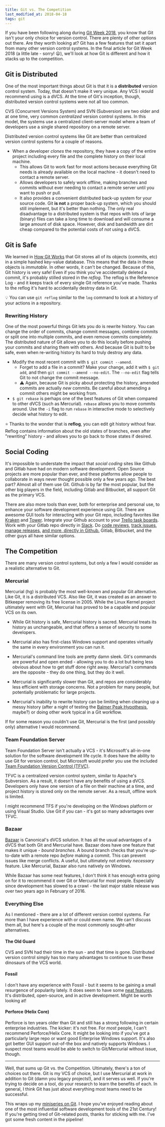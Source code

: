 ```yaml
---
title: Git vs. The Competition
last_modified_at: 2018-04-18
tags: git
---
```


If you have been following along during [Git Week 2018](/2018/04/07/git-week.html),
you know that Git isn't your only choice for version control. There are plenty of
other options out there. Are they worth looking at? Git has a few features that
set it apart from many other version control systems. In the final article for
Git Week 2018 (a little late - sorry! :frowning:), we'll look at how Git is
different and how it stacks up to the competition.

## Git is Distributed

One of the most important things about Git is that it is a **distributed**
version control system. Today, that doesn't make it very unique. Any VCS I would
recommend using is a dVCS. At the time of Git's inception, though, distributed
version control systems were not all too common.

CVS (Concurrent Versions System) and SVN (Subversion) are two older and at one
time, very common *centralized* version control systems. In this model, the
systems use a centralized client-server model where a team of developers use a
single shared repository on a remote server.

Distributed version control systems like Git are better than centralized version
control systems for a couple of reasons.
* When a developer *clones* the repository, they have a copy of the entire project
including every file and the complete history on their local machine.
  * This allows Git to work fast for most actions because everything Git needs
  is already available on the local machine - it doesn't need to contact a
  remote server.
  * Allows developers to safely work offline, making branches and commits without
  ever needing to contact a remote server until you want to push or pull.
  * It also provides a convenient distributed back-up system for your source
  code. Git **is not** a proper back-up system, which you should still implement,
  but it's better than nothing.
The only real disadvantage to a distributed system is that repos with lots of
large (binary) files can take a long time to download and will consume a large
amount of disk space. However, disk and bandwidth are dirt cheap compared to the
potential costs of *not* using a dVCS.

## Git is Safe

We learned in [How Git Works](/2018/04/15/how-git-works.html) that Git stores
all of its objects (commits, etc) in a simple hashed key-value database. This
means that the data in these objects is *immutable*. In other words, it can't
be changed. Because of this, Git history is very safe! Even if you think you've
accidentally deleted a commit, it's probably stilled stored in the *reflog*. The
reflog is the Reference Log - and it keeps track of every single Git reference
you've made. Thanks to the reflog it's hard to accidentally destroy data in Git.

:bulb: You can use `git reflog` similar to the `log` command to look at a
history of your actions in a repository.

### Rewriting History

One of the most powerful things Git lets you do is rewrite history. You can
change the order of commits, change commit messages, combine commits or split
one into multiple commits, and even remove commits completely. The distributed
nature of Git allows you to do this locally before pushing your commits and
sharing them with others. And because Git is built to be safe, even when
re-writing history its hard to truly destroy any data.
* Modify the most recent commit with `$ git commit --amend`.
  * Forget to add a file in a commit? Make your change, add it with `$ git add`,
  and then `git commit --amend --no-edit`. The `--no-edit` flag tells Git to not
  change the commit message.
  * :warning: Again, because Git is picky about protecting the history, amended
  commits are actually *new* commits. Be careful about amending a commit others
  might be working from.
* `$ git rebase` is perhaps one of the best features of Git when compared to other
dVCS (such as Mercurial). `rebase` allows you to move commits around. Use the
`-i` flag to run `rebase` in interactive mode to selectively decide what history
to edit.

:star: Thanks to the wonder that is **reflog**, you can edit git history without
fear. Reflog contains information about the old states of branches, even after
"rewriting" history - and allows you to go back to those states if desired.

## Social Coding

It's impossible to understate the impact that *social coding* sites like Github
and Gitlab have had on modern software development. Open Source projects are
more popular than ever, and these platforms allow people to collaborate in ways
never thought possible only a few years ago. The best part? Almost all of them
use Git. Github is by far the most popular, but the other big players in the
field, including Gitlab and Bitbucket, all support Git as the primary VCS.

There are also more tools than ever, both for enterprise and personal use, to
enhance your software development experience using Git. There are awesome GUI
tools for interacting with your Git repo, including favorites like
[Kraken](https://www.gitkraken.com/) and [Tower](https://www.git-tower.com/mac/).
Integrate your Github account to your [Trello task boards](https://blog.trello.com/github-and-trello-integrate-your-commits).
Work with your Gitlab repo directly in [Slack](https://docs.gitlab.com/ee/user/project/integrations/gitlab_slack_application.html).
Do [code reviews](https://github.com/features/code-review),
[track issues](https://guides.github.com/features/issues/),
[manage releases](https://help.github.com/articles/creating-releases/),
[and more, directly in Github.](https://github.com/features) Gitlab, Bitbucket,
and the other guys all have similar options.

## The Competition

There are many version control systems, but only a few I would consider as a
realistic alternative to Git.

### Mercurial

Mercurial (hg) is probably the most well-known and popular Git alternative. Like
Git, it is a distributed VCS. Also like Git, it was created as an answer to
Bitkeeper removing its free license in 2005. While the Linux Kernel project
ultimately went with Git, Mercurial has proved to be a capable and popular VCS
on its own.
* While Git history is safe, Mercurial history is sacred. Mercurial treats its
history as unchangeable, and that offers a sense of security to some developers.
* Mercurial also has first-class Windows support and operates virtually the same
in every environment you can run it.
* Mercurial's command line tools are pretty damn sleek. Git's commands are
powerful and open ended - allowing you to do a lot but being less obvious about
how to get stuff done right away. Mercurial's commands are the opposite - they
do one thing, but they do it well.

* Mercurial is significantly slower than Git, and repos are considerably less
efficient with storage concerns. Not a problem for many people, but potentially
problematic for large projects.
* Mercurial's inability to rewrite history can be limiting when cleaning up a
messy history (after a night of testing the
[Balmer Peak Hypothesis](https://xkcd.com/323/), maybe?) or doing other work
typical in a Git workflow.

If for some reason you couldn't use Git, Mercurial is the first (and possibly
only) alternative I would recommend.

### Team Foundation Server

Team Foundation Server isn't actually a VCS - it's Microsoft's all-in-one
solution for the software development life cycle. It does have the ability to
use Git for version control, but Microsoft would prefer you use the included
[Team Foundation Version Control (TFVC)](https://docs.microsoft.com/en-us/vsts/tfvc/overview?view=vsts).

TFVC is a centralized version control system, similar to Apache's Subversion. As
a result, it doesn't have any benefits of using a dVCS. Developers only have
one version of a file on their machine at a time, and project history is stored
only on the remote server. As a result, offline work is limited.

I might recommend TFS if you're developing on the Windows platform or using
Visual Studio. Use Git if you can - it's got so many advantages over TFVC.

### Bazaar

[Bazaar](http://bazaar.canonical.com/en/) is Canonical's dVCS solution. It has
all the usual advantages of a dVCS that both Git and Mercurial have. Bazaar does
have one feature that makes it unique - *bound branches*. A bound branch checks
that you're up-to-date with a remote repo *before* making a commit. This can
prevent issues like merge conflicts. A useful, but ultimately not *entirely
necessary* feature. Like Mercurial, Bazaar also runs natively on Windows.

While Bazaar has some neat features, I don't think it has enough extra going on
for it to recommend it over Git or Mercurial for most people. Especially since
development has slowed to a crawl - the last major stable release was over two
years ago in February of 2016.

### Everything Else

As I mentioned - there are a lot of different version control systems. Far more
than I have experience with or could even name. We can't discuss them all, but
here's a couple of the most commonly sought-after alternatives.

#### The Old Guard

CVS and SVN had their time in the sun - and that time is gone. Distributed
version control simply has too many advantages to continue to use these
dinosaurs of the VCS world.

#### Fossil

I don't have any experience with Fossil - but it seems to be gaining a small
resurgence of popularity lately. It does seem to have some
[neat features](https://www.fossil-scm.org/xfer/doc/trunk/www/fossil-v-git.wiki).
It's distributed, open-source, and in active development. Might be worth looking
at!

#### Perforce (Helix Core)

Perforce is ten years older than Git and still has a strong following in certain
enterprise industries. The kicker: it's not free. For *most* people, I can't
recommend Perforce/Helix Core. It might be looking into if you've got a
particularly large repo or want good Enterprise Windows support. It's also got
better GUI support out-of-the box and natively supports Windows. I suspect most
teams would be able to switch to Git/Mercurial without issue, though.

----

Well, that sums up Git vs. the Competition. Ultimately, there's a ton of choices
out there. Git is my VCS of choice, but I use Mercurial at work in addition to
Git (damn you legacy projects!), and it serves us well. If you're trying to
decide on a tool, do your research to learn the benefits of each. In general,
I think Git has just about everything most teams need to be successful.

This wraps up my [miniseries on Git](/2018/04/07/git-week.html). I hope you've enjoyed reading
about one of the most influential software development tools of the 21st Century!
If you're getting tired of Git-related posts, thanks for sticking with me. I've
got some fresh content in the pipeline!
